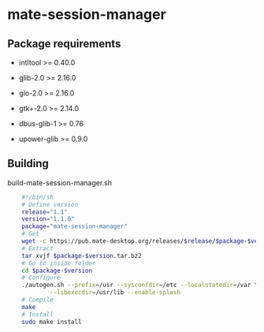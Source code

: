 # mate-session-manager

## Package requirements

  * intltool >= 0.40.0

  * glib-2.0 >= 2.16.0

  * gio-2.0 >= 2.16.0

  * gtk+-2.0 >= 2.14.0

  * dbus-glib-1 >= 0.76

  * upower-glib >= 0.9.0

## Building

build-mate-session-manager.sh

```bash
    #!/bin/sh
    # Define version
    release="1.1"
    version="1.1.0"
    package="mate-session-manager"
    # Get
    wget -c https://pub.mate-desktop.org/releases/$release/$package-$version.tar.bz2
    # Extract
    tar xvjf $package-$version.tar.bz2
    # Go to inside folder
    cd $package-$version
    # Configure
    ./autogen.sh --prefix=/usr --sysconfdir=/etc --localstatedir=/var \
            --libexecdir=/usr/lib --enable-splash
    # Compile
    make
    # Install
    sudo make install
```
